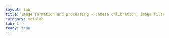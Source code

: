 ```yaml
---
layout: lab
title: Image formation and processing - camera calibration, image filtering.
category: metalab
lab: 1
ready: true
---
```

